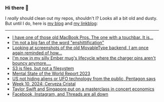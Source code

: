 ### Hi there 👋

I _really_ should clean out my repos, shouldn't I? Looks all a bit old and dusty. But until I do, here is [my blog](https://lostfocus.de/) and [my linkblog](https://dominikschwind.com/links):

--- 

<!-- POST-LIST:START -->
- [I have one of those old MacBook Pros. The one with a touchbar. It is…](https://lostfocus.de/2024/03/13/232664/)
- [I&#39;m not a big fan of the word &quot;enshittification&quot;](https://lostfocus.de/2024/03/13/232662/)
- [Looking at screenshots of the old MovableType backend, I am once again reminded of how…](https://lostfocus.de/2024/03/12/232656/)
- [I&#39;m now in my silly Ember mug&#39;s lifecycle where the charger pins aren&#39;t bouncy anymore.…](https://lostfocus.de/2024/03/11/232648/)
- [S3 is files, but not a filesystem](https://calpaterson.com/s3.html)
- [Mental State of the World Report 2023](https://mentalstateoftheworld.report/)
- [US not hiding aliens or UFO technology from the public, Pentagon says](https://www.theguardian.com/world/2024/mar/08/pentagon-ufo-report-hiding-aliens)
- [Week 10, 2024: Cerveza Cristal](https://lostfocus.de/2024/03/10/week-10-2024-cerveza-cristal/)
- [Taylor Swift and Singapore put on a masterclass in concert economics](https://qz.com/taylor-swift-singapore-concerts-deal-hong-kong-lionel-m-1851311106)
- [Facebook, Instagram, and Threads are all down](https://www.theverge.com/2024/3/5/24091207/meta-outage-facebook-instagram-threads-down-signed-out)
<!-- POST-LIST:END -->

<!--
**lostfocus/lostfocus** is a ✨ _special_ ✨ repository because its `README.md` (this file) appears on your GitHub profile.

Here are some ideas to get you started:

- 🔭 I’m currently working on ...
- 🌱 I’m currently learning ...
- 👯 I’m looking to collaborate on ...
- 🤔 I’m looking for help with ...
- 💬 Ask me about ...
- 📫 How to reach me: ...
- 😄 Pronouns: ...
- ⚡ Fun fact: ...
-->

